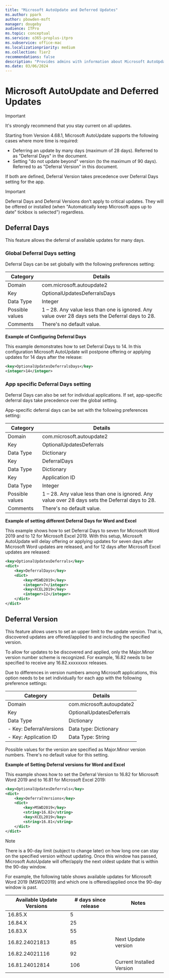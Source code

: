 ```yaml
---
title: "Microsoft AutoUpdate and Deferred Updates"
ms.author: ppark
author: pbowden-msft
manager: dougeby
audience: ITPro
ms.topic: conceptual
ms.service: o365-proplus-itpro
ms.subservice: office-mac
ms.localizationpriority: medium
ms.collection: Tier2
recommendations: false
description: "Provides admins with information about Microsoft AutoUpdate's deferred updates feature, including how to set deferral days and versions for individual applications."
ms.date: 03/06/2024
---
```


# Microsoft AutoUpdate and Deferred Updates

> [!IMPORTANT]
> It's strongly recommend that you stay current on all updates.

Starting from Version 4.68.1, Microsoft AutoUpdate supports the following cases where more time is required:
- Deferring an update by many days (maximum of 28 days). Referred to as "Deferral Days" in the document.
- Setting "do not update beyond" version (to the maximum of 90 days). Referred to as "Deferral Version" in this document.

If both are defined, Deferral Version takes precedence over Deferral Days setting for the app.

> [!IMPORTANT]
> Deferral Days and Deferral Versions don’t apply to critical updates. They will be offered or installed (when "Automatically keep Microsoft apps up to date" tickbox is selected") regardless.

## Deferral Days

This feature allows the deferral of available updates for many days.

### Global Deferral Days setting

Deferral Days can be set globally with the following preferences setting:

| Category | Details |
| -------- | ------- |
| Domain   | com.microsoft.autoupdate2 |
| Key      | OptionalUpdatesDeferralsDays |
| Data Type| Integer |
| Possible values | 1 – 28. Any value less than one is ignored. Any value over 28 days sets the Deferral days to 28. |
| Comments | There's no default value. |

**Example of Configuring Deferral Days**

This example demonstrates how to set Deferral Days to 14. In this configuration Microsoft AutoUpdate will postpone offering or applying updates for 14 days after the release:

```xml
<key>OptionalUpdatesDeferralsDays</key>
<integer>14</integer>
```

### App specific Deferral Days setting

Deferral Days can also be set for individual applications. If set, app-specific deferral days take precedence over the global setting.

App-specific deferral days can be set with the following preferences setting:

| Category        | Details                    |
|-----------------|----------------------------|
| Domain          | com.microsoft.autoupdate2  |
| Key             | OptionalUpdatesDeferrals   |
| Data Type       | Dictionary                 |
| Key             | DeferralDays               |
| Data Type       | Dictionary                 |
| Key             | Application ID             |
| Data Type       | Integer                    |
| Possible values | 1 – 28. Any value less than one is ignored. Any value over 28 days sets the Deferral days to 28.                       |
| Comments        | There's no default value.  |

**Example of setting different Deferral Days for Word and Excel**

This example shows how to set Deferral Days to seven for Microsoft Word 2019 and to 12 for Microsoft Excel 2019. With this setup, Microsoft AutoUpdate will delay offering or applying updates for seven days after Microsoft Word updates are released, and for 12 days after Microsoft Excel updates are released:

```xml
<key>OptionalUpdatesDeferrals</key>
<dict>
    <key>DeferralDays</key>
    <dict>
        <key>MSWD2019</key>
        <integer>7</integer>
        <key>XCEL2019</key>
        <integer>12</integer>
    </dict>
</dict>
```

## Deferral Version

This feature allows users to set an upper limit to the update version. That is, discovered updates are offered/applied to and including the specified version.

To allow for updates to be discovered and applied, only the Major.Minor version number scheme is recognized. For example, 16.82 needs to be specified to receive any 16.82.xxxxxxxx releases.

Due to differences in version numbers among Microsoft applications, this option needs to be set individually for each app with the following preference settings:

| Category                | Details                   |
| ------------------------|---------------------------|
| Domain                  | com.microsoft.autoupdate2 |
| Key                     | OptionalUpdatesDeferrals  |
| Data Type               | Dictionary                |
| - Key: DeferralVersions | Data type: Dictionary   |
| - Key: Application ID   | Data Type: String       |

Possible values for the version are specified as Major.Minor version numbers. There's no default value for this setting.

**Example of Setting Deferral versions for Word and Excel**

This example shows how to set the Deferral Version to 16.82 for Microsoft Word 2019 and to 16.81 for Microsoft Excel 2019:

```xml
<key>OptionalUpdatesDeferrals</key>
<dict>
    <key>DeferralVersions</key>
    <dict>
        <key>MSWD2019</key>
        <string>16.82</string>
        <key>XCEL2019</key>
        <string>16.81</string>
    </dict>
</dict>
```

> [!NOTE]
> There is a 90-day limit (subject to change later) on how long one can stay on the specified version without updating. Once this window has passed, Microsoft AutoUpdate will offer/apply the next oldest update that is within the 90-day window.

For example, the following table shows available updates for Microsoft Word 2019 (MSWD2019) and which one is offered/applied once the 90-day window is past.

| Available Update Versions | # days since release | Notes                        |
|---------------------------|----------------------|------------------------------|
| 16.85.X                   | 5                    |                              |
| 16.84.X                   | 25                   |                              |
| 16.83.X                   | 55                   |                              |
| 16.82.24021813            | 85                   | Next Update version          |
| 16.82.24021116            | 92                   |                              |
| 16.81.24012814            | 106                  | Current Installed Version    |
